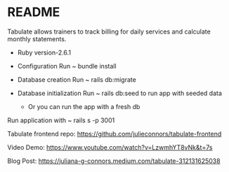 # README

Tabulate allows trainers to track billing for daily services and calculate monthly statements. 

* Ruby version-2.6.1

* Configuration
    Run ~ bundle install

* Database creation
    Run ~ rails db:migrate

* Database initialization
    Run ~ rails db:seed to run app with seeded data 
    - Or you can run the app with a fresh db

Run application with ~ rails s -p 3001

Tabulate frontend repo: https://github.com/julieconnors/tabulate-frontend

Video Demo: https://www.youtube.com/watch?v=LzwmhYT8vNk&t=7s

Blog Post: https://juliana-g-connors.medium.com/tabulate-312131625038

